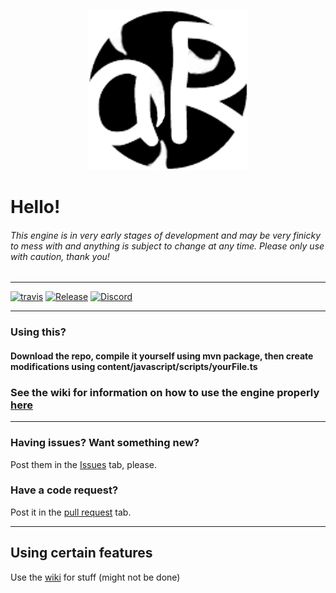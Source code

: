 <span style="display:block;text-align:center">![ariEngine](logo.png)</span>


# Hello!
###### This engine is in very early stages of development and may be very finicky to mess with and anything is subject to change at any time. Please only use with caution, thank you!

___

[![travis](https://travis-ci.org/Ashleyz4/ariEngine.svg?branch=master)]()
[![Release](https://img.shields.io/github/release/Ashleyz4/ariEngine.svg?label=Release&maxAge=60)](https://github.com/Ashleyz4/ariEngine/releases/latest)
[![Discord](https://ptb.discordapp.com/api/guilds/398246624666714142/widget.png)](https://discord.gg/a4bPrMf)

___

### Using this?
#### Download the repo, compile it yourself using mvn package, then create modifications using content/javascript/scripts/yourFile.ts

### See the wiki for information on how to use the engine properly [here](http://www.github.com/Ashleyz4/ariEngine/wiki)


___

### Having issues? Want something new?
Post them in the [Issues](https://github.com/Ashleyz4/ariEngine/issues) tab, please.<br/>
### Have a code request?
Post it in the [pull request](https://github.com/Ashleyz4/ariEngine/pulls) tab.<br/>


___

## Using certain features
Use the [wiki](https://github.com/Ashleyz4/ariEngine/wiki) for stuff (might not be done)
